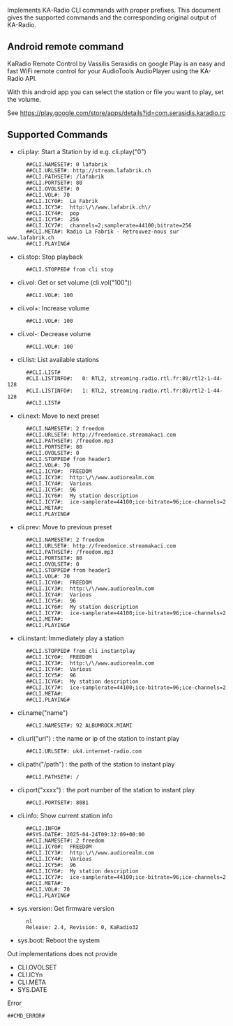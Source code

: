 Implements KA-Radio CLI commands with proper prefixes. This document gives the supported commands and the corresponding original output of KA-Radio.

## Android remote command

KaRadio Remote Control by Vassilis Serasidis on google Play is an easy and fast WiFi remote control for your AudioTools AudioPlayer using the KA-Radio API.

With this android app you can select the station or file you want to play, set the volume.

See https://play.google.com/store/apps/details?id=com.serasidis.karadio.rc


## Supported Commands

  - cli.play: Start a Station by id  e.g. cli.play("0")

```
      ##CLI.NAMESET#: 0 lafabrik
      ##CLI.URLSET#: http://stream.lafabrik.ch
      ##CLI.PATHSET#: /lafabrik
      ##CLI.PORTSET#: 80
      ##CLI.OVOLSET#: 0
      ##CLI.VOL#: 70
      ##CLI.ICY0#:  La Fabrik
      ##CLI.ICY3#:  http:\/\/www.lafabrik.ch\/
      ##CLI.ICY4#:  pop
      ##CLI.ICY5#:  256
      ##CLI.ICY7#:  channels=2;samplerate=44100;bitrate=256
      ##CLI.META#: Radio La Fabrik - Retrouvez-nous sur www.lafabrik.ch
      ##CLI.PLAYING#
```
  - cli.stop: Stop playback
```
      ##CLI.STOPPED# from cli stop
```
  - cli.vol: Get or set volume (cli.vol("100"))

```   
      ##CLI.VOL#: 100
```
  - cli.vol+: Increase volume

```
      ##CLI.VOL#: 100
```

  - cli.vol-: Decrease volume

```
      ##CLI.VOL#: 100
```

  - cli.list: List available stations

```
      ##CLI.LIST#
      #CLI.LISTINFO#:   0: RTL2, streaming.radio.rtl.fr:80/rtl2-1-44-128
      #CLI.LISTINFO#:   1: RTL2, streaming.radio.rtl.fr:80/rtl2-1-44-128
      ##CLI.LIST#
```

  
  - cli.next: Move to next preset
  
```
      ##CLI.NAMESET#: 2 freedom
      ##CLI.URLSET#: http://freedomice.streamakaci.com
      ##CLI.PATHSET#: /freedom.mp3
      ##CLI.PORTSET#: 80
      ##CLI.OVOLSET#: 0
      ##CLI.STOPPED# from header1
      ##CLI.VOL#: 70
      ##CLI.ICY0#:  FREEDOM
      ##CLI.ICY3#:  http:\/\/www.audiorealm.com
      ##CLI.ICY4#:  Various
      ##CLI.ICY5#:  96
      ##CLI.ICY6#:  My station description
      ##CLI.ICY7#:  ice-samplerate=44100;ice-bitrate=96;ice-channels=2
      ##CLI.META#: 
      ##CLI.PLAYING#
```

  - cli.prev: Move to previous preset

```
      ##CLI.NAMESET#: 2 freedom
      ##CLI.URLSET#: http://freedomice.streamakaci.com
      ##CLI.PATHSET#: /freedom.mp3
      ##CLI.PORTSET#: 80
      ##CLI.OVOLSET#: 0
      ##CLI.STOPPED# from header1
      ##CLI.VOL#: 70
      ##CLI.ICY0#:  FREEDOM
      ##CLI.ICY3#:  http:\/\/www.audiorealm.com
      ##CLI.ICY4#:  Various
      ##CLI.ICY5#:  96
      ##CLI.ICY6#:  My station description
      ##CLI.ICY7#:  ice-samplerate=44100;ice-bitrate=96;ice-channels=2
      ##CLI.META#: 
      ##CLI.PLAYING#
```


  - cli.instant: Immediately play a station

```
      ##CLI.STOPPED# from cli instantplay
      ##CLI.ICY0#:  FREEDOM
      ##CLI.ICY3#:  http:\/\/www.audiorealm.com
      ##CLI.ICY4#:  Various
      ##CLI.ICY5#:  96
      ##CLI.ICY6#:  My station description
      ##CLI.ICY7#:  ice-samplerate=44100;ice-bitrate=96;ice-channels=2
      ##CLI.META#: 
      ##CLI.PLAYING#
```

  - cli.name("name")

```
      ##CLI.NAMESET#: 92 ALBUMROCK.MIAMI
```

  - cli.url("url")		: the name or ip of the station to instant play

```
      ##CLI.URLSET#: uk4.internet-radio.com
```

  - cli.path("/path")	: the path of the station to instant play

```
      ##CLI.PATHSET#: /
```
  
  - cli.port("xxxx")	: the port number of the station to instant play

```
      ##CLI.PORTSET#: 8081
```


  - cli.info: Show current station info

```
      ##CLI.INFO#
      ##SYS.DATE#: 2025-04-24T09:32:09+00:00
      ##CLI.NAMESET#: 2 freedom
      ##CLI.ICY0#:  FREEDOM
      ##CLI.ICY3#:  http:\/\/www.audiorealm.com
      ##CLI.ICY4#:  Various
      ##CLI.ICY5#:  96
      ##CLI.ICY6#:  My station description
      ##CLI.ICY7#:  ice-samplerate=44100;ice-bitrate=96;ice-channels=2
      ##CLI.META#: 
      ##CLI.VOL#: 70
      ##CLI.PLAYING#
```

  - sys.version: Get firmware version
    
```
      nl
      Release: 2.4, Revision: 0, KaRadio32
```

  - sys.boot: Reboot the system
 

Out implementations does not provide

- CLI.OVOLSET
- CLI.ICYn
- CLI.META
- SYS.DATE

Error

    ##CMD_ERROR#
